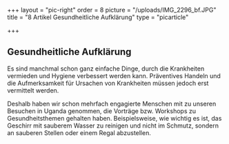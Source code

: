 +++
layout = "pic-right"
order = 8
picture = "/uploads/IMG_2296_bf.JPG"
title = "8 Artikel Gesundheitliche Aufklärung"
type = "picarticle"

+++
## Gesundheitliche Aufklärung

Es sind manchmal schon ganz einfache Dinge, durch die Krankheiten vermieden und Hygiene verbessert werden kann. Präventives Handeln und die Aufmerksamkeit für Ursachen von Krankheiten müssen jedoch erst vermittelt werden.

Deshalb haben wir schon mehrfach engagierte Menschen mit zu unseren Besuchen in Uganda genommen, die  Vorträge bzw. Workshops zu Gesundheitsthemen gehalten haben. Beispielsweise, wie wichtig es ist, das Geschirr mit sauberem Wasser zu reinigen und nicht im Schmutz, sondern an sauberen Stellen oder einem Regal abzustellen.